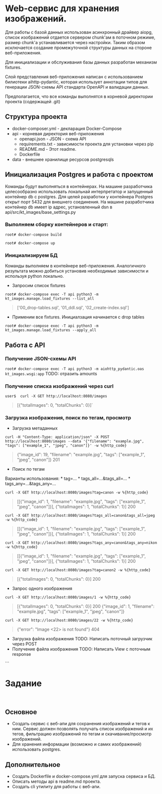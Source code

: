 # Web-сервис для хранения изображений.

Для работы с базой данных использован асинхронный драйвер aiopg, список изображений отдается сервером
chunk'ам в поточном режиме, размер chunk'а устанавливается через настройки. Таким образом исключается
создание промежуточной структуры данных на стороне веб-приложения.

Для инициализации и обслуживания базы данных разработан механизм fixtures.

Слой представления веб-приложения написан с использованием билиотеки aihttp-pydantic, которая
использует аннотации типов для генерации JSON-схемы API стандарта OpenAPI и валидации данных.

Предполагается, что все команды выполнятся в корневой директории проекта (содержащей .git)


## Структура проекта

  - docker-composer.yml - декларация Docker-Compose
  - api - корневая директория веб-приложения
    - openapi.json - JSON - схема API
    - requirements.txt - зависимости проекта для установки через pip
    - README.md - Этот readme.
    - Dockerfile
  - data - внешнее хранилище ресурсов postgresqls


## Инициализация Postgres и работа с проектом

  Команды будут выполняться в контейнерах. На машине разработчика целесообразно использовать локальнай интерпретатор и запущенный контейнер db с postgres. Для целей разработки у контейнера Postgres открыт порт 5432 для внешнего соединения. На машине разработчика контейнер db имеет ip адрес, установленный dsn в api/src/kt_images/base_settings.py

  ### Выполняем сборку контейнеров и старт:

  `root# docker-compose build`

  `root# docker-compose up`


  ### Инициализируем БД

  Команды выполняем в контейнере веб-приложения. 
  Аналогичного результата можно добиться установив необходимые зависимости
  и используя python локально.

  - Запросим список fixtures
  
  `root# docker-compose exec -T api python3 -m kt_images.manage.load_fixtures --list_all`
  >['00_drop-tables.sql', '01_ddl.sql', '02_create-index.sql']

  - Применим все fixtures. Инициалзация начинается с drop tables

  `root# docker-compose exec -T api python3 -m kt_images.manage.load_fixtures --apply_all`
  

  ## Работа с API
  ### Получение JSON-схемы API

  `root# docker-compose exec -T api python3 -m aiohttp_pydantic.oas kt_images.wsgi:app`
  TODO: отразить amounts


  ### Получение списка изображений через curl

  `user$  curl -X GET http://localhost:8080/images`
  > [{"totalImages": 0, "totalChunks": 0}]`


  ### Загрузка изображения, поиск по тегам, просмотр

  - Загрузка метаданных

  `curl -H "Content-Type: application/json" -X POST http://localhost:8080/images --data '{"filename": "example.jpg", "tags": ["example_1", "jpeg", "canon"]}' -w %{http_code}`
  >{"image_id": 19, "filename": "example.jpg", "tags": ["example_1", "jpeg", "canon"]}
  >201


  - Поиск по тегам

  Варианты использования:
    * tag=...
    * tags_all=...&tags_all=...
    * tags_any=...&tags_any=...


  `curl -X GET http://localhost:8080/images?tag=canon -w %{http_code}`
  >[[{"image_id": 1, "filename": "example.jpg", "tags": ["example_1", "jpeg", "canon"]}], {"totalImages": 1, "totalChunks": 1}]
  >200
  
  `curl -X GET http://localhost:8080/images?tags_all=canon&tags_all=jpeg -w %{http_code}`
  >[[{"image_id": 1, "filename": "example.jpg", "tags": ["example_1", "jpeg", "canon"]}], {"totalImages": 1, "totalChunks": 1}]
  >200

  `curl -X GET http://localhost:8080/images?tags_any=canon&tags_any=nikon -w %{http_code}`
  >[[{"image_id": 1, "filename": "example.jpg", "tags": ["example_1", "jpeg", "canon"]}], {"totalImages": 1, "totalChunks": 1}]
  >200

  `curl -X GET http://localhost:8080/images?tag=canon2 -w %{http_code}`
  >[{"totalImages": 0, "totalChunks": 0}]
  >200
  

  - Запрос одного изображения

  `curl -X GET http://localhost:8080/images/1 -w %{http_code}`
  >[{"totalImages": 0, "totalChunks": 0}]
  >200
  >{"image_id": 1, "filename": "example.jpg", "tags": ["example_1", "jpeg", "canon"]}
  
   `curl -X GET http://localhost:8080/images/22 -w %{http_code}`
  >{"error": "Image <22> is not found"}
  >404
 
 
  - Загрузка файла изображения
  TODO: Написать поточный загрузчик через POST
  - Получение файла изображения
  TODO: Написать View с поточным response

​```
# Задание
​
## Основное

 * Создать сервис с веб-апи для сохранения изображений и тегов к ним. Сервис должен позволять получать список изображений и их тегов, фильтрацию изображений по тегам и скачивание/просмотр изображений.
 * Для хранения информации (возможно и самих изображений) использовать postgres.
​
## Дополнительное
 * Создать Dockerfile и docker-compose.yml для запуска сервиса и БД.
 * Описать методы api в readme.md проекта.
 * Создать cli утилиту для работы с веб-апи.
 ```
 
 
    
   

